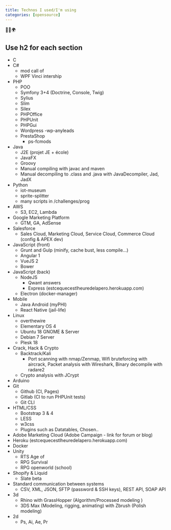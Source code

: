 ```yaml
---
title: Technos I used/I'm using
categories: [opensource]
---
```


<p class="text-center">🐍👑🌍</p>
<!--more-->

## Use h2 for each section
- C
- C#
  - mod call of
  - WPF Vinci intership
- PHP
  - POO
  - Symfony 3+4 (Doctrine, Console, Twig)
  - Sylius
  - Slim
  - Silex
  - PHPOffice
  - PHPUnit
  - PHPGui
  - Wordpress
    -wp-anyleads
  - PrestaShop
    - ps-fcmods
- Java
  - J2E (projet JE + école)
  - JavaFX
  - Groovy
  - Manual compiling with javac and maven
  - Manual decompiling to .class and .java with JavaDecompiler, Jad, JadX
- Python
  - iot-museum
  - sprite-splitter
  - many scripts in /challenges/prog
- AWS
  - S3, EC2, Lambda
- Google Marketing Platform
  - GTM, GA, AdSense
- Salesforce
  - Sales Cloud, Marketing Cloud, Service Cloud, Commerce Cloud (config & APEX dev)
- JavaScript (front)
  - Grunt and Gulp (minify, cache bust, less compile...)
  - Angular 1
  - VueJS 2
  - Bower
- JavaScript (back)
  - NodeJS
    - Qwant answers
    - Express (estcequecestlheuredelapero.herokuapp.com)
  - Electron (docker-manager)
- Mobile
  - Java Android (myPHI)
  - React Native (jail-life)
- Linux
  - overthewire
  - Elementary OS 4
  - Ubuntu 18 GNOME & Server
  - Debian 7 Server
  - Plesk 18
- Crack, Hack & Crypto
  - Backtrack/Kali
    - Port scanning with nmap/Zenmap, Wifi bruteforcing with aircrack, Packet analysis with Wireshark, Binary decompile with radare2
  - Crypto analysis with JCrypt
- Arduino
- Git
  - Github (CI, Pages)
  - Gitlab (CI to run PHPUnit tests)
  - Git CLI
- HTML/CSS
  - Bootstrap 3 & 4
  - LESS
  - w3css
  - Plugins such as Datatables, Chosen..
- Adobe Marketing Cloud (Adobe Campaign - link for forum or blog)
- Heroku (estcequecestlheuredelapero.herokuapp.com)
- Docker
- Unity
  - RTS Age of
  - RPG Survival
  - RPG openworld (school)
- Shopify & Liquid
  - Slate beta
- Standard communication between systems
  - CSV, XML, JSON, SFTP (password & SSH keys), REST API, SOAP API
- 3d
  - Rhino with GrassHopper (Algorithm/Processed modeling )
  - 3DS Max (Modeling, rigging, animating) with Zbrush (Polish modeling)
- 2d
  - Ps, Ai, Ae, Pr

